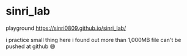 # sinri_lab
playground
https://sinri0809.github.io/sinri_lab/
  
i practice small thing here
i found out more than 1,000MB file can't be pushed at github 😅
